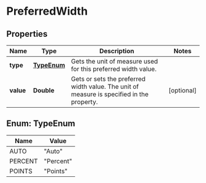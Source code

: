 
# PreferredWidth

## Properties
Name | Type | Description | Notes
------------ | ------------- | ------------- | -------------
**type** | [**TypeEnum**](#TypeEnum) | Gets the unit of measure used for this preferred width value. | 
**value** | **Double** | Gets or sets the preferred width value. The unit of measure is specified in the  property. |  [optional]


<a name="TypeEnum"></a>
## Enum: TypeEnum
Name | Value
---- | -----
AUTO | &quot;Auto&quot;
PERCENT | &quot;Percent&quot;
POINTS | &quot;Points&quot;



